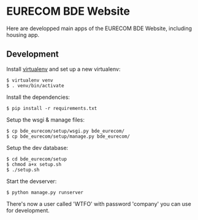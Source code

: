EURECOM BDE Website
===================

Here are developped main apps of the EURECOM BDE Website, including housing app.

Development
-----------

Install [virtualenv](https://virtualenv.pypa.io/en/latest/virtualenv.html) and set up a new virtualenv:

    $ virtualenv venv
    $ . venv/bin/activate

Install the dependencies:

    $ pip install -r requirements.txt

Setup the wsgi & manage files:

    $ cp bde_eurecom/setup/wsgi.py bde_eurecom/
    $ cp bde_eurecom/setup/manage.py bde_eurecom/

Setup the dev database:

    $ cd bde_eurecom/setup
    $ chmod a+x setup.sh
    $ ./setup.sh

Start the devserver:

    $ python manage.py runserver

There's now a user called 'WTFO' with password 'company' you can use for development.
